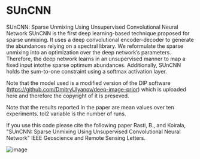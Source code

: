 # SUnCNN
SUnCNN: Sparse Unmixing Using Unsupervised Convolutional Neural Network
SUnCNN  is  the  first  deep  learning-based  technique proposed for sparse unmixing. It uses a deep convolutional encoder-decoder to generate the abundances relying on a spectral library. We reformulate the sparse unmixing into an optimization over the deep network’s parameters. Therefore, the deep network learns  in  an  unsupervised  manner  to  map  a  fixed  input  intothe  sparse  optimum  abundances.  Additionally,  SUnCNN  holds the  sum-to-one  constraint  using  a  softmax  activation  layer.


Note that the model used is a modified version of the DIP software (https://github.com/DmitryUlyanov/deep-image-prior) which is uploaded here and therefore the copyright of it is preseved.

Note that the results reported in the paper are mean values over ten experiments. tol2 variable is the number of runs.

If you use this code please cite the following paper Rasti, B., and Koirala, "SUnCNN: Sparse Unmixing Using Unsupervised Convolutional Neural Network" IEEE Geoscience and Remote Sensing Letters.

![image](https://user-images.githubusercontent.com/61419984/128629548-8d3681f6-5dc3-41fa-90f9-0596e859ca62.png)

